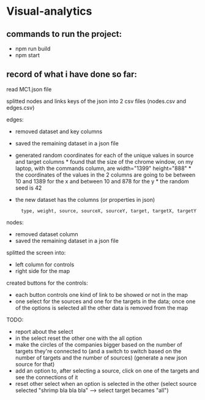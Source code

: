 # Visual-analytics

## commands to run the project:
* npm run build
* npm start

## record of what i have done so far:

read MC1.json file

splitted nodes and links keys of the json into 2 csv files (nodes.csv and edges.csv)

edges:
* removed dataset and key columns
* saved the remaining dataset in a json file
* generated random coordinates for each of the unique values in source and target columns
        * found that the size of the chrome window, on my laptop, with the commands column, are width="1399" height="888"
        * the coordinates of the values in the 2 columns are going to be between 10 and 1389 for the x and between 10 and 878 for the y
        * the random seed is 42
* the new dataset has the columns (or properties in json)

        type, weight, source, sourceX, sourceY, target, targetX, targetY

nodes:
* removed dataset column
* saved the remaining dataset in a json file

splitted the screen into:
* left column for controls
* right side for the map

created buttons for the controls:
* each button controls one kind of link to be showed or not in the map
* one select for the sources and one for the targets in the data; once one of the options is selected all the other data is removed from the map

TODO:
* report about the select
* in the select reset the other one with the all option
* make the circles of the companies bigger based on the number of targets they're connected to (and a switch to switch based on the number of targets and the number of sources) (generate a new json source for that)
* add an option to, after selecting a source, click on one of the targets and see the connections of it 
* reset other select when an option is selected in the other (select source selected "shrimp bla bla bla" --> select target becames "all")